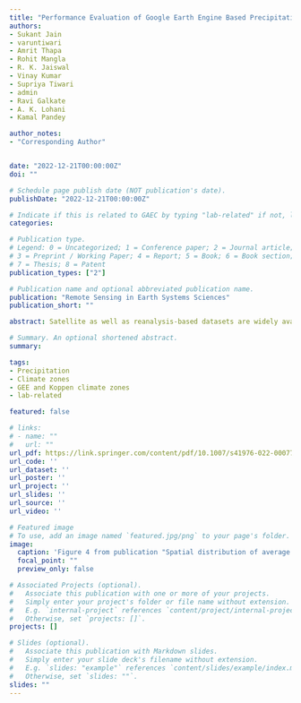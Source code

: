 ```yaml
---
title: "Performance Evaluation of Google Earth Engine Based Precipitation Datasets Under Different Climatic Zones over India"
authors:
- Sukant Jain
- varuntiwari
- Amrit Thapa
- Rohit Mangla
- R. K. Jaiswal
- Vinay Kumar
- Supriya Tiwari
- admin
- Ravi Galkate
- A. K. Lohani
- Kamal Pandey

author_notes:
- "Corresponding Author"


date: "2022-12-21T00:00:00Z"
doi: ""

# Schedule page publish date (NOT publication's date).
publishDate: "2022-12-21T00:00:00Z"

# Indicate if this is related to GAEC by typing "lab-related" if not, leave blank
categories:

# Publication type.
# Legend: 0 = Uncategorized; 1 = Conference paper; 2 = Journal article;
# 3 = Preprint / Working Paper; 4 = Report; 5 = Book; 6 = Book section;
# 7 = Thesis; 8 = Patent
publication_types: ["2"]

# Publication name and optional abbreviated publication name.
publication: "Remote Sensing in Earth Systems Sciences"
publication_short: ""

abstract: Satellite as well as reanalysis-based datasets are widely available and useful in detecting spatial and temporal variability of rainfall at a finer resolution. These products have been widely used in weather forecasting and hydrological and climate studies. However, the accuracy of satellite products varies spatially and across different datasets. In this study, the accuracy of five satellite-based precipitation products with different spatial resolutions, i.e., CHIRPS, ERA5, TRMM, GPM, and TerraClim available on Google Earth Engine (GEE) were compared with India Meteorological Department (IMD) gridded data in six climate zones in India. The statistics such as RMSE, R2, MSE, and PBIAS were computed. It was observed that the performance of each product varies in different climatic zones. The GPM was observed to have high accuracy in arid, semi-arid, and tropical wet zones. TRMM showed a good match in tropical wet and dry, tropical wet, and semi-arid zones. TerraClim and ERA5 showed high accuracy in humid subtropical and montane regions, respectively. It was also observed that CHRIPS was found to be least suitable in all the climate zones across India. The findings from the present studies will serve as a guiding document for the researcher to select appropriate datasets for different applications such as drought monitoring, precipitation anomaly, hydrological models, or other related studies in India.

# Summary. An optional shortened abstract.
summary: 

tags:
- Precipitation
- Climate zones
- GEE and Koppen climate zones
- lab-related

featured: false

# links:
# - name: ""
#   url: ""
url_pdf: https://link.springer.com/content/pdf/10.1007/s41976-022-00077-2.pdf?pdf=button
url_code: ''
url_dataset: ''
url_poster: ''
url_project: ''
url_slides: ''
url_source: ''
url_video: ''

# Featured image
# To use, add an image named `featured.jpg/png` to your page's folder. 
image:
  caption: 'Figure 4 from publication "Spatial distribution of average annual precipitation in mm (2001–2018) at grid level across India" '
  focal_point: ""
  preview_only: false

# Associated Projects (optional).
#   Associate this publication with one or more of your projects.
#   Simply enter your project's folder or file name without extension.
#   E.g. `internal-project` references `content/project/internal-project/index.md`.
#   Otherwise, set `projects: []`.
projects: []

# Slides (optional).
#   Associate this publication with Markdown slides.
#   Simply enter your slide deck's filename without extension.
#   E.g. `slides: "example"` references `content/slides/example/index.md`.
#   Otherwise, set `slides: ""`.
slides: ""
---
```


